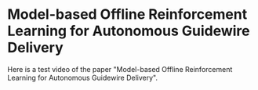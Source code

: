 # Model-based Offline Reinforcement Learning for Autonomous Guidewire Delivery

Here is a test video of the paper "Model-based Offline Reinforcement Learning for Autonomous Guidewire Delivery".
